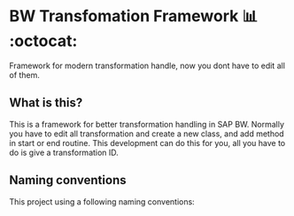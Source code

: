 # BW Transfomation Framework :bar_chart: :octocat:

Framework for modern transformation handle, now you dont have to edit all of them.

## What is this?

This is a framework for better transformation handling in SAP BW. Normally you have to edit all transformation and create a new class, and add method in start or end routine. This development can do this for you, all you have to do is give a transformation ID.

## Naming conventions

This project using a following naming conventions:


